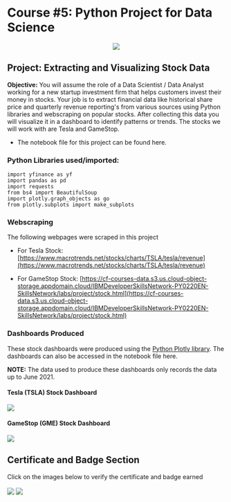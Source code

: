 # Course #5: Python Project for Data Science

<p align = "center">
<img src = "https://github.com/collinbashore/IBM-Data-Science-Professional-Certification/blob/main/05%20-%20Python%20Project/python-project-for-data-science.png">
</p>

## Project: Extracting and Visualizing Stock Data
**Objective:** You will assume the role of a Data Scientist / Data Analyst working for a new startup investment firm that helps customers invest their money in stocks. Your job is to extract financial data like historical share price and quarterly revenue reporting's from various sources using Python libraries and webscraping on popular stocks. After collecting this data you will visualize it in a dashboard to identify patterns or trends. The stocks we will work with are Tesla and GameStop.

- The notebook file for this project can be found here.

### Python Libraries used/imported:
```import yfinance as yf
import yfinance as yf
import pandas as pd
import requests
from bs4 import BeautifulSoup
import plotly.graph_objects as go
from plotly.subplots import make_subplots
```

### Webscraping
The following webpages were scraped in this project

- For Tesla Stock: [https://www.macrotrends.net/stocks/charts/TSLA/tesla/revenue](https://www.macrotrends.net/stocks/charts/TSLA/tesla/revenue)

- For GameStop Stock: [https://cf-courses-data.s3.us.cloud-object-storage.appdomain.cloud/IBMDeveloperSkillsNetwork-PY0220EN-SkillsNetwork/labs/project/stock.html](https://cf-courses-data.s3.us.cloud-object-storage.appdomain.cloud/IBMDeveloperSkillsNetwork-PY0220EN-SkillsNetwork/labs/project/stock.html)

### Dashboards Produced
These stock dashboards were produced using the [Python Plotly library](https://plotly.com/python/). The dashboards can also be accessed in the notebook file here.

**NOTE:** The data used to produce these dashboards only records the data up to June 2021.

#### Tesla (TSLA) Stock Dashboard
<img src = "https://github.com/collinbashore/IBM-Data-Science-Professional-Certification/blob/main/05%20-%20Python%20Project/Tesla%20Stock%20Dashboard.png">



#### GameStop (GME) Stock Dashboard
<img src = "https://github.com/collinbashore/IBM-Data-Science-Professional-Certification/blob/main/05%20-%20Python%20Project/GameStop%20Stock%20Dashboard.png">

## Certificate and Badge Section
Click on the images below to verify the certificate and badge earned<br><br>
[![](https://github.com/collinbashore/IBM-Data-Science-Professional-Certification/blob/main/05%20-%20Python%20Project/python-project-for-data-science.png)](https://www.credly.com/badges/fbe141bc-9ad0-4059-b896-af018e7f6faa/public_url)
[![](https://github.com/collinbashore/IBM-Data-Science-Professional-Certification/blob/main/05%20-%20Python%20Project/IBM%20Python%20Project%20for%20Data%20Science%20Coursera%20Certificate.jpg)](https://coursera.org/verify/3G6HVZTAL6EK)